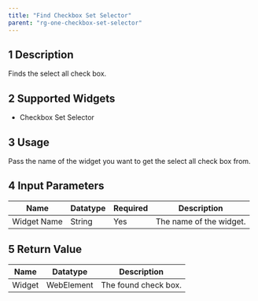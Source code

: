 ```yaml
---
title: "Find Checkbox Set Selector"
parent: "rg-one-checkbox-set-selector"
---
```


## 1 Description

Finds the select all check box. 

## 2 Supported Widgets

* Checkbox Set Selector

## 3 Usage

Pass the name of the widget you want to get the select all check box from.

## 4 Input Parameters

Name | Datatype | Required | Description
---- | -------- | -------- | ---------------
Widget Name | String | Yes | The name of the widget.

## 5 Return Value

Name | Datatype | Description
---- | --------- | ---------------
Widget | WebElement | The found check box.
